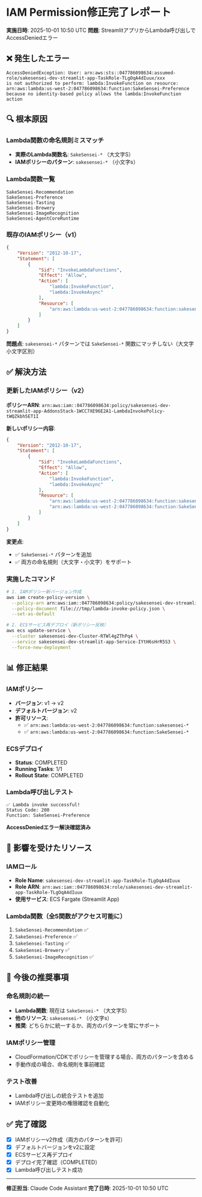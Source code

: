 # IAM Permission修正完了レポート

**実施日時**: 2025-10-01 10:50 UTC
**問題**: StreamlitアプリからLambda呼び出しでAccessDeniedエラー

## ❌ 発生したエラー

```
AccessDeniedException: User: arn:aws:sts::047786098634:assumed-role/sakesensei-dev-streamlit-app-TaskRole-TLgOqA4dIuux/xxx
is not authorized to perform: lambda:InvokeFunction on resource: arn:aws:lambda:us-west-2:047786098634:function:SakeSensei-Preference
because no identity-based policy allows the lambda:InvokeFunction action
```

## 🔍 根本原因

### Lambda関数の命名規則ミスマッチ
- **実際のLambda関数名**: `SakeSensei-*` （大文字S）
- **IAMポリシーのパターン**: `sakesensei-*` （小文字s）

### Lambda関数一覧
```
SakeSensei-Recommendation
SakeSensei-Preference
SakeSensei-Tasting
SakeSensei-Brewery
SakeSensei-ImageRecognition
SakeSensei-AgentCoreRuntime
```

### 既存のIAMポリシー（v1）
```json
{
    "Version": "2012-10-17",
    "Statement": [
        {
            "Sid": "InvokeLambdaFunctions",
            "Effect": "Allow",
            "Action": [
                "lambda:InvokeFunction",
                "lambda:InvokeAsync"
            ],
            "Resource": [
                "arn:aws:lambda:us-west-2:047786098634:function:sakesensei-*"
            ]
        }
    ]
}
```

**問題点**: `sakesensei-*` パターンでは `SakeSensei-*` 関数にマッチしない（大文字小文字区別）

## ✅ 解決方法

### 更新したIAMポリシー（v2）

**ポリシーARN**: `arn:aws:iam::047786098634:policy/sakesensei-dev-streamlit-app-AddonsStack-1WCC7XE96E2A1-LambdaInvokePolicy-tWQZkbh5ET1I`

**新しいポリシー内容**:
```json
{
    "Version": "2012-10-17",
    "Statement": [
        {
            "Sid": "InvokeLambdaFunctions",
            "Effect": "Allow",
            "Action": [
                "lambda:InvokeFunction",
                "lambda:InvokeAsync"
            ],
            "Resource": [
                "arn:aws:lambda:us-west-2:047786098634:function:sakesensei-*",
                "arn:aws:lambda:us-west-2:047786098634:function:SakeSensei-*"
            ]
        }
    ]
}
```

**変更点**:
- ✅ `SakeSensei-*` パターンを追加
- ✅ 両方の命名規則（大文字・小文字）をサポート

### 実施したコマンド

```bash
# 1. IAMポリシー新バージョン作成
aws iam create-policy-version \
  --policy-arn arn:aws:iam::047786098634:policy/sakesensei-dev-streamlit-app-AddonsStack-1WCC7XE96E2A1-LambdaInvokePolicy-tWQZkbh5ET1I \
  --policy-document file:///tmp/lambda-invoke-policy.json \
  --set-as-default

# 2. ECSサービス再デプロイ（新ポリシー反映）
aws ecs update-service \
  --cluster sakesensei-dev-Cluster-RTWl4gZThPq4 \
  --service sakesensei-dev-streamlit-app-Service-IYtH6sHrR5S3 \
  --force-new-deployment
```

## 📊 修正結果

### IAMポリシー
- **バージョン**: v1 → v2
- **デフォルトバージョン**: v2
- **許可リソース**:
  - ✅ `arn:aws:lambda:us-west-2:047786098634:function:sakesensei-*`
  - ✅ `arn:aws:lambda:us-west-2:047786098634:function:SakeSensei-*`

### ECSデプロイ
- **Status**: COMPLETED
- **Running Tasks**: 1/1
- **Rollout State**: COMPLETED

### Lambda呼び出しテスト
```
✅ Lambda invoke successful!
Status Code: 200
Function: SakeSensei-Preference
```

**AccessDeniedエラー解決確認済み**

## 🔧 影響を受けたリソース

### IAMロール
- **Role Name**: `sakesensei-dev-streamlit-app-TaskRole-TLgOqA4dIuux`
- **Role ARN**: `arn:aws:iam::047786098634:role/sakesensei-dev-streamlit-app-TaskRole-TLgOqA4dIuux`
- **使用サービス**: ECS Fargate (Streamlit App)

### Lambda関数（全5関数がアクセス可能に）
1. `SakeSensei-Recommendation` ✅
2. `SakeSensei-Preference` ✅
3. `SakeSensei-Tasting` ✅
4. `SakeSensei-Brewery` ✅
5. `SakeSensei-ImageRecognition` ✅

## 📝 今後の推奨事項

### 命名規則の統一
- **Lambda関数**: 現在は `SakeSensei-*` （大文字S）
- **他のリソース**: `sakesensei-*` （小文字s）
- **推奨**: どちらかに統一するか、両方のパターンを常にサポート

### IAMポリシー管理
- CloudFormation/CDKでポリシーを管理する場合、両方のパターンを含める
- 手動作成の場合、命名規則を事前確認

### テスト改善
- Lambda呼び出しの統合テストを追加
- IAMポリシー変更時の権限確認を自動化

## ✅ 完了確認

- [x] IAMポリシーv2作成（両方のパターンを許可）
- [x] デフォルトバージョンをv2に設定
- [x] ECSサービス再デプロイ
- [x] デプロイ完了確認（COMPLETED）
- [x] Lambda呼び出しテスト成功

---

**修正担当**: Claude Code Assistant
**完了日時**: 2025-10-01 10:50 UTC
